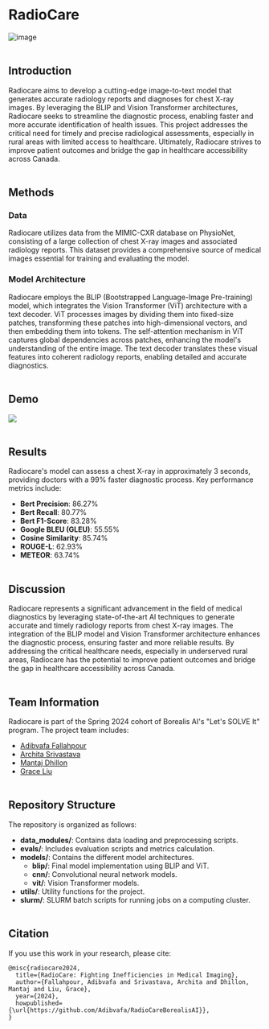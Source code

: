 # RadioCare
![image](https://github.com/Adibvafa/RadioCareBorealisAI/assets/90617686/ec861f94-db64-42c0-b692-d5f2ba5fe737)
<br><br>

## Introduction
Radiocare aims to develop a cutting-edge image-to-text model that generates accurate radiology reports and diagnoses for chest X-ray images. By leveraging the BLIP and Vision Transformer architectures, Radiocare seeks to streamline the diagnostic process, enabling faster and more accurate identification of health issues. This project addresses the critical need for timely and precise radiological assessments, especially in rural areas with limited access to healthcare. Ultimately, Radiocare strives to improve patient outcomes and bridge the gap in healthcare accessibility across Canada.
<br><br>

## Methods

### Data
Radiocare utilizes data from the MIMIC-CXR database on PhysioNet, consisting of a large collection of chest X-ray images and associated radiology reports. This dataset provides a comprehensive source of medical images essential for training and evaluating the model.
<br>
### Model Architecture
Radiocare employs the BLIP (Bootstrapped Language-Image Pre-training) model, which integrates the Vision Transformer (ViT) architecture with a text decoder. ViT processes images by dividing them into fixed-size patches, transforming these patches into high-dimensional vectors, and then embedding them into tokens. The self-attention mechanism in ViT captures global dependencies across patches, enhancing the model's understanding of the entire image. The text decoder translates these visual features into coherent radiology reports, enabling detailed and accurate diagnostics.
<br><br>

## Demo
![](radiocare_loop.gif)
<br><br>

## Results
Radiocare's model can assess a chest X-ray in approximately 3 seconds, providing doctors with a 99% faster diagnostic process. Key performance metrics include:

- **Bert Precision**: 86.27%
- **Bert Recall**: 80.77%
- **Bert F1-Score**: 83.28%
- **Google BLEU (GLEU)**: 55.55%
- **Cosine Similarity**: 85.74%
- **ROUGE-L**: 62.93%
- **METEOR**: 63.74%
<br><br>

## Discussion
Radiocare represents a significant advancement in the field of medical diagnostics by leveraging state-of-the-art AI techniques to generate accurate and timely radiology reports from chest X-ray images. The integration of the BLIP model and Vision Transformer architecture enhances the diagnostic process, ensuring faster and more reliable results. By addressing the critical healthcare needs, especially in underserved rural areas, Radiocare has the potential to improve patient outcomes and bridge the gap in healthcare accessibility across Canada.
<br><br>

## Team Information
Radiocare is part of the Spring 2024 cohort of Borealis AI's "Let's SOLVE It" program. The project team includes:
- [Adibvafa Fallahpour](https://adibvafa.github.io/Portfolio/)
- [Archita Srivastava](https://www.linkedin.com/in/archita7/)
- [Mantaj Dhillon](https://www.linkedin.com/in/mantaj-dhillon/)
- [Grace Liu](https://www.linkedin.com/in/gracelliu/)
<br><br>

## Repository Structure
The repository is organized as follows:
- **data_modules/**: Contains data loading and preprocessing scripts.
- **evals/**: Includes evaluation scripts and metrics calculation.
- **models/**: Contains the different model architectures.
  - **blip/**: Final model implementation using BLIP and ViT.
  - **cnn/**: Convolutional neural network models.
  - **vit/**: Vision Transformer models.
- **utils/**: Utility functions for the project.
- **slurm/**: SLURM batch scripts for running jobs on a computing cluster.
<br><br>

## Citation

If you use this work in your research, please cite:

```
@misc{radiocare2024,
  title={RadioCare: Fighting Inefficiencies in Medical Imaging},
  author={Fallahpour, Adibvafa and Srivastava, Archita and Dhillon, Mantaj and Liu, Grace},
  year={2024},
  howpublished={\url{https://github.com/Adibvafa/RadioCareBorealisAI}},
}
```
